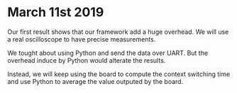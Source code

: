 # March 11st 2019

Our first result shows that our framework add a huge overhead.
We will use a real oscilloscope to have precise measurements.

We tought about using Python and send the data over UART.
But the overhead induce by Python would alterate the results.

Instead, we will keep using the board to compute the context switching time and use Python to average the value outputed by the board.
